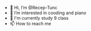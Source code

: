 - 👋 Hi, I’m @Recep-Tunc
- 👀 I’m interested in cooding and piano 
- 🌱 I'm currently study 9 class
- 📫 How to reach me 

<!---
Recep-Tunc/Recep-Tunc is a ✨ special ✨ repository because its `README.md` (this file) appears on your GitHub profile.
You can click the Preview link to take a look at your changes.
--->

